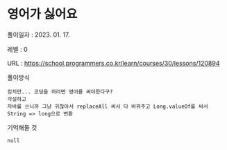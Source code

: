 # 영어가 싫어요
풀이일자 : 2023. 01. 17.  
    
레벨 : 0   

URL : https://school.programmers.co.kr/learn/courses/30/lessons/120894  
    
풀이방식    

    킹치만... 코딩을 하려면 영어를 써야한다구?
    각설하고
    자바를 쓰니까 그냥 귀찮아서 replaceAll 써서 다 바꿔주고 Long.valueOf를 써서 String => long으로 변환

기억해둘 것  
    
    null
